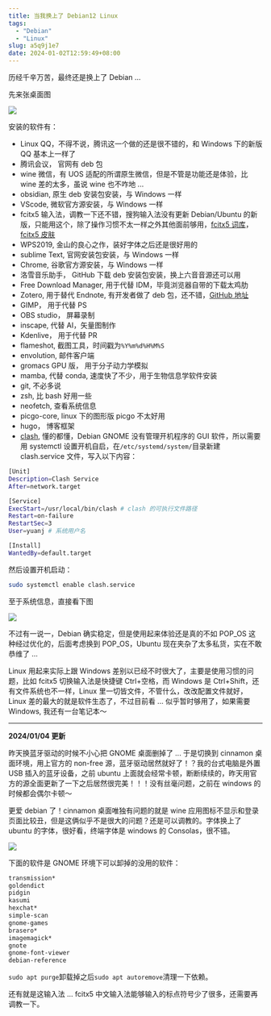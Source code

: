 ```yaml
---
title: 当我换上了 Debian12 Linux
tags:
  - "Debian"
  - "Linux"
slug: a5q9j1e7
date: 2024-01-02T12:59:49+08:00
---
```


历经千辛万苦，最终还是换上了 Debian ...

<!--more-->

先来张桌面图

![](https://gcore.jsdelivr.net/gh/yuanj82/static/blog/202401021323392.png)

安装的软件有：

- Linux QQ，不得不说，腾讯这一个做的还是很不错的，和 Windows 下的新版 QQ 基本上一样了
- 腾讯会议， 官网有 deb 包
- wine 微信，有 UOS 适配的所谓原生微信，但是不管是功能还是体验，比 wine 差的太多，虽说 wine 也不咋地 ...
- obsidian, 原生 deb 安装包安装，与 Windows 一样
- VScode, 微软官方源安装，与 Windows 一样
- fcitx5 输入法，调教一下还不错，搜狗输入法没有更新 Debian/Ubuntu 的新版，只能用这个，除了操作习惯不太一样之外其他面前够用，[fcitx5 词库](https://github.com/wuhgit/CustomPinyinDictionary)，[fcitx5 皮肤](https://github.com/sxqsfun/fcitx5-sogou-themes)
- WPS2019, 金山的良心之作，装好字体之后还是很好用的
- sublime Text, 官网安装包安装，与 Windows 一样
- Chrome, 谷歌官方源安装，与 Windows 一样
- 洛雪音乐助手， GitHub 下载 deb 安装包安装，换上六音音源还可以用
- Free Download Manager, 用于代替 IDM，毕竟浏览器自带的下载太鸡肋
- Zotero, 用于替代 Endnote, 有开发者做了 deb 包，还不错，[GitHub 地址](https://github.com/retorquere/zotero-deb)
- GIMP， 用于代替 PS
- OBS studio， 屏幕录制
- inscape, 代替 AI，矢量图制作
- Kdenlive， 用于代替 PR
- flameshot, 截图工具，时间戳为`%Y%m%d%H%M%S`
- envolution, 邮件客户端
- gromacs GPU 版， 用于分子动力学模拟
- mamba, 代替 conda, 速度快了不少，用于生物信息学软件安装
- git, 不必多说
- zsh, 比 bash 好用一些
- neofetch, 查看系统信息
- picgo-core, linux 下的图形版 picgo 不太好用
- hugo， 博客框架
- [clash](https://github.com/doreamon-design/clash), 懂的都懂，Debian GNOME 没有管理开机程序的 GUI 软件，所以需要用 systemctl 设置开机自启，在`/etc/systemd/system/`目录新建 clash.service 文件，写入以下内容：

```bash
[Unit]
Description=Clash Service
After=network.target

[Service]
ExecStart=/usr/local/bin/clash # clash 的可执行文件路径
Restart=on-failure
RestartSec=3
User=yuanj # 系统用户名

[Install]
WantedBy=default.target
```

然后设置开机启动：

```bash
sudo systemctl enable clash.service 
```

至于系统信息，直接看下图

![](https://gcore.jsdelivr.net/gh/yuanj82/static/blog/202401021340831.png)

不过有一说一，Debian 确实稳定，但是使用起来体验还是真的不如 POP_OS 这种经过优化的，后面考虑换到 POP_OS，Ubuntu 现在夹杂了太多私货，实在不敢恭维了 ...

Linux 用起来实际上跟 Windows 差别以已经不时很大了，主要是使用习惯的问题，比如 fcitx5 切换输入法是快捷键 Ctrl+空格，而 Windows 是 Ctrl+Shift，还有文件系统也不一样，Linux 里一切皆文件，不管什么，改改配置文件就好，Linux 差的最大的就是软件生态了，不过目前看 ... 似乎暂时够用了，如果需要 Windows, 我还有一台笔记本～

---

**2024/01/04 更新**

昨天换蓝牙驱动的时候不小心把 GNOME 桌面删掉了 ... 于是切换到 cinnamon 桌面环境，用上官方的 non-free 源，蓝牙驱动居然就好了！？我的台式电脑是外置 USB 插入的蓝牙设备，之前 ubuntu 上面就会经常卡顿，断断续续的，昨天用官方的源全面更新了一下之后居然很完美！！！没有丝毫问题，之前在 windows 的时候都会偶尔卡顿～

更爱 debian 了！cinnamon 桌面唯独有问题的就是 wine 应用图标不显示和登录页面比较丑，但是这俩似乎不是很大的问题？还是可以调教的。字体换上了 ubuntu 的字体，很好看，终端字体是 windows 的 Consolas，很不错。

![](https://cdn.jsdelivr.net/gh/yuanj82/static/blog/20240104105911.png)

下面的软件是 GNOME 环境下可以卸掉的没用的软件：

```bash
transmission*
goldendict
pidgin
kasumi
hexchat*
simple-scan
gnome-games
brasero*
imagemagick*
gnote
gnome-font-viewer
debian-reference 
```
`sudo apt purge`卸载掉之后`sudo apt autoremove`清理一下依赖。

还有就是这输入法 ... fcitx5 中文输入法能够输入的标点符号少了很多，还需要再调教一下。
